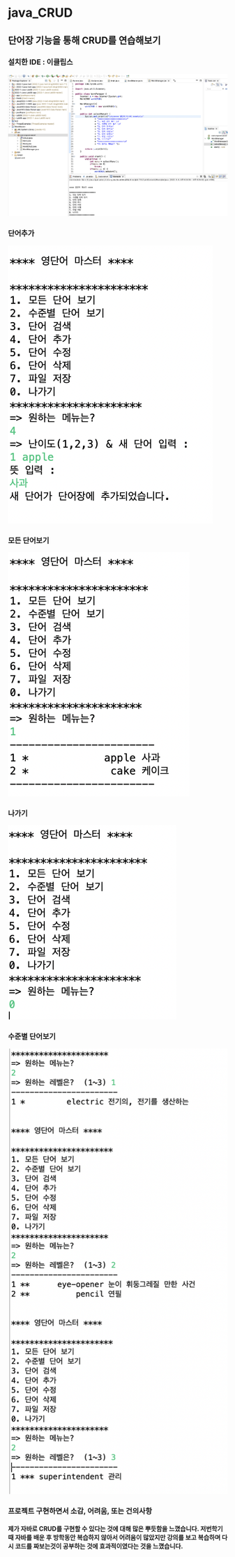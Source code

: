 # java_CRUD 

## 단어장 기능을 통해 CRUD를 연습해보기

### 설치한 IDE : 이클립스
<img src='https://github.com/kingjh0404/java_CRUD/blob/master/screenshots/IDE.png?raw=true'>

### 단어추가
<img src='https://github.com/kingjh0404/java_CRUD/blob/master/screenshots/4.png?raw=true'> 

### 모든 단어보기
<img src='https://github.com/kingjh0404/java_CRUD/blob/master/screenshots/1.png?raw=true'> 

### 나가기
<img src='https://github.com/kingjh0404/java_CRUD/blob/master/screenshots/0.png?raw=true'> 

### 수준별 단어보기
<img src='https://github.com/kingjh0404/java_CRUD/blob/master/screenshots/2.png?raw=true'>

### 프로젝트 구현하면서 소감, 어려움, 또는 건의사항
#### 제가 자바로 CRUD를 구현할 수 있다는 것에 대해 많은 뿌듯함을 느꼈습니다. 저번학기때 자바를 배운 후 방학동안 복습하지 않아서 어려움이 많았지만 강의를 보고 복습하며 다시 코드를 짜보는것이 공부하는 것에 효과적이였다는 것을 느꼈습니다.


